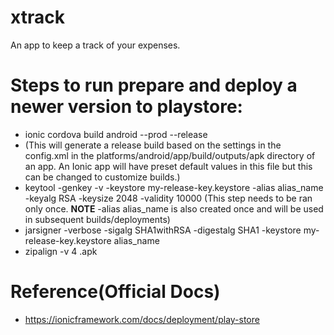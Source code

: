 # xtrack
An app to keep a track of your expenses.

# Steps to run prepare and deploy a newer version to playstore:

- ionic cordova build android --prod --release
- (This will generate a release build based on the settings in the config.xml in the platforms/android/app/build/outputs/apk directory of an app. An Ionic app will have preset default values in this file but this can be changed to customize builds.)
- keytool -genkey -v -keystore my-release-key.keystore -alias alias_name -keyalg RSA -keysize 2048 -validity 10000 (This step needs to be ran only once. **NOTE** -alias alias_name is also created once and will be used in subsequent builds/deployments)
- jarsigner -verbose -sigalg SHA1withRSA -digestalg SHA1 -keystore my-release-key.keystore <path to unsigned apk> alias_name
- zipalign -v 4 <path to unsigned apk> <appname>.apk

# Reference(Official Docs)
- https://ionicframework.com/docs/deployment/play-store